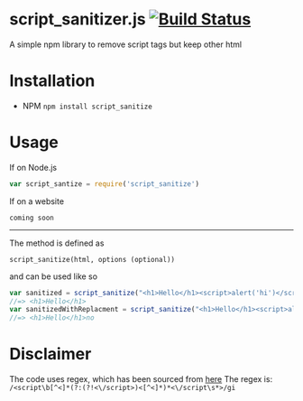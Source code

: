 # script_sanitizer.js [![Build Status](https://travis-ci.org/EverlessDrop41/script_sanitizer.js.svg?branch=master)](https://travis-ci.org/EverlessDrop41/script_sanitizer.js)
A simple npm library to remove script tags but keep other html

Installation
===
- NPM `npm install script_sanitize`

Usage
===
If on Node.js
```js
var script_santize = require('script_sanitize')
```

If on a website

```
coming soon
```

---
The method is defined as

`script_sanitize(html, options (optional))`

and can be used like so

```js
var sanitized = script_sanitize("<h1>Hello</h1><script>alert('hi')</script>");
//=> <h1>Hello</h1>
var sanitizedWithReplacment = script_sanitize("<h1>Hello</h1><script>alert('hi')</script>", { replacementText: "no" })
//=> <h1>Hello</h1>no
```


Disclaimer
===
The code uses regex, which has been sourced from [here](http://stackoverflow.com/questions/6659351/removing-all-script-tags-from-html-with-js-regular-expression)
The regex is:
`/<script\b[^<]*(?:(?!<\/script>)<[^<]*)*<\/script\s*>/gi`
